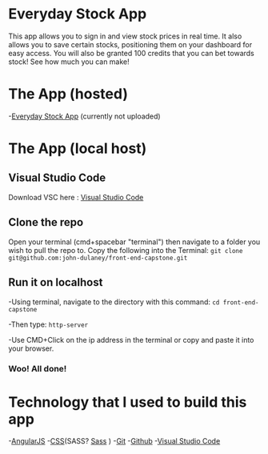 # Everyday Stock App
This app allows you to sign in and view stock prices in real time. It also allows you to save certain stocks, positioning them on your dashboard for easy access. You will also be granted 100 credits that you can bet towards stock! See how much you can make!

# The App (hosted)
-[Everyday Stock App]()  (currently not uploaded)
# The App (local host)
## Visual Studio Code
Download VSC here : [Visual Studio Code](https://code.visualstudio.com/)

## Clone the repo
Open your terminal (cmd+spacebar "terminal") then navigate to a folder you wish to pull the repo to.
Copy the following into the Terminal:
    `git clone git@github.com:john-dulaney/front-end-capstone.git`

## Run it on localhost
-Using terminal, navigate to the directory with this command:
    `cd front-end-capstone`

-Then type:
    `http-server` 

-Use CMD+Click on the ip address in the terminal or copy and paste it into your browser. 

### Woo! All done!

# Technology that I used to build this app
-[AngularJS](https://angularjs.org/)
-[CSS](https://www.w3.org/Style/CSS/Overview.en.html)(SASS? [Sass](http://sass-lang.com/) )
-[Git](https://git-scm.com/)
-[Github](https://github.com/)
-[Visual Studio Code](https://code.visualstudio.com/)

